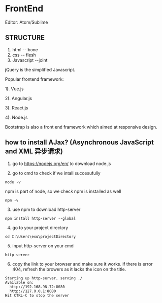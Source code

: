 FrontEnd 
===

Editor: Atom/Sublime

STRUCTURE
---

1. html -- bone
2. css -- flesh
3. Javascript --joint

jQuery is the simplified Javascript. 


Popular frontend framework:

1). Vue.js

2). Angular.js

3). React.js

4). Node.js


Bootstrap is also a front end framework which aimed at responsive design.

how to install AJax? (Asynchronous JavaScript and XML 异步请求)
---

1. go to https://nodejs.org/en/ to download node.js

2. go to cmd to check if we intall succesufully

```
node -v
```

npm is part of node, so we check npm is installed as well

```
npm -v
```

3. use npm to download http-server

```
npm install http-server --global
```

4. go to your project directory

```
cd C:\Users\exu\projectDirectory
```
5. input http-server on your cmd

```
http-server
```

6. copy the link to your browser and make sure it works. if there is error 404, refresh the browers as it lacks the icon on the title. 

```
Starting up http-server, serving ./
Available on:
  http://192.168.98.72:8080
  http://127.0.0.1:8080
Hit CTRL-C to stop the server
```


